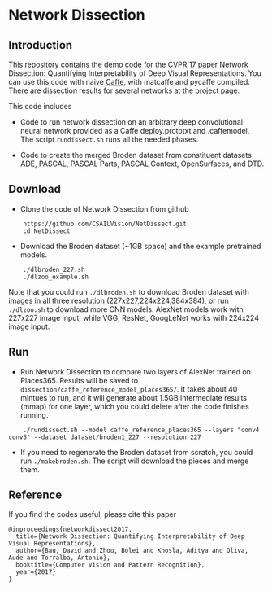 # Network Dissection

## Introduction
This repository contains the demo code for the [CVPR'17 paper](http://netdissect.csail.mit.edu/final-network-dissection.pdf) Network Dissection: Quantifying Interpretability of Deep Visual Representations. You can use this code with naive [Caffe](https://github.com/BVLC/caffe), with matcaffe and pycaffe compiled. There are dissection results for several networks at the [project page](http://netdissect.csail.mit.edu/).

This code includes

* Code to run network dissection on an arbitrary deep convolutional
    neural network provided as a Caffe deploy.prototxt and .caffemodel.
    The script `rundissect.sh` runs all the needed phases.

* Code to create the merged Broden dataset from constituent datasets
    ADE, PASCAL, PASCAL Parts, PASCAL Context, OpenSurfaces, and DTD.


## Download
* Clone the code of Network Dissection from github
```
    https://github.com/CSAILVision/NetDissect.git
    cd NetDissect
```
* Download the Broden dataset (~1GB space) and the example pretrained models. 
```
    ./dlbroden_227.sh
    ./dlzoo_example.sh
```

Note that you could run ```./dlbroden.sh``` to download Broden dataset with images in all three resolution (227x227,224x224,384x384), or run ```./dlzoo.sh``` to download more CNN models. AlexNet models work with 227x227 image input, while VGG, ResNet, GoogLeNet works with 224x224 image input.

## Run
* Run Network Dissection to compare two layers of AlexNet trained on Places365. Results will be saved to ```dissection/caffe_reference_model_places365/```. It takes about 40 mintues to run, and it will generate about 1.5GB intermediate results (mmap) for one layer, which you could delete after the code finishes running.

```
    ./rundissect.sh --model caffe_reference_places365 --layers "conv4 conv5" --dataset dataset/broden1_227 --resolution 227
```


* If you need to regenerate the Broden dataset from scratch, you could run ```./makebroden.sh```. The script will download the pieces and merge them.

## Reference 
If you find the codes useful, please cite this paper
```
@inproceedings{networkdissect2017,
  title={Network Dissection: Quantifying Interpretability of Deep Visual Representations},
  author={Bau, David and Zhou, Bolei and Khosla, Aditya and Oliva, Aude and Torralba, Antonio},
  booktitle={Computer Vision and Pattern Recognition},
  year={2017}
}
```

